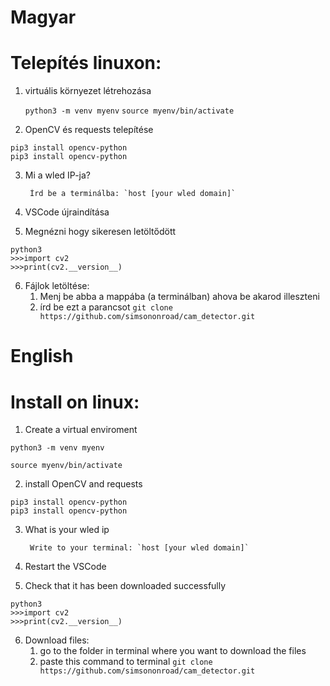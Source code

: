 # Magyar
# Telepítés linuxon:
1. virtuális környezet létrehozása


    `python3 -m venv myenv`
    `source myenv/bin/activate`


2. OpenCV és requests telepítése

   
```
pip3 install opencv-python
pip3 install opencv-python
```


3. Mi a wled IP-ja?

        Írd be a terminálba: `host [your wled domain]`



4. VSCode újraindítása


5. Megnézni hogy sikeresen letöltődött
```
python3
>>>import cv2
>>>print(cv2.__version__)
```

6. Fájlok letöltése:
    1. Menj be abba a mappába (a terminálban) ahova be akarod illeszteni
    2. írd be ezt a parancsot `git clone https://github.com/simsononroad/cam_detector.git`


# English
# Install on linux:
1. Create a virtual enviroment


`python3 -m venv myenv`


`source myenv/bin/activate`


2. install OpenCV and requests

   

```
pip3 install opencv-python
pip3 install opencv-python
```

3. What is your wled ip

        Write to your terminal: `host [your wled domain]`



4. Restart the VSCode


5. Check that it has been downloaded successfully
```
python3
>>>import cv2
>>>print(cv2.__version__)
```

6. Download files:
    1. go to the folder in terminal where you want to download the files
    2. paste this command to terminal `git clone https://github.com/simsononroad/cam_detector.git`
